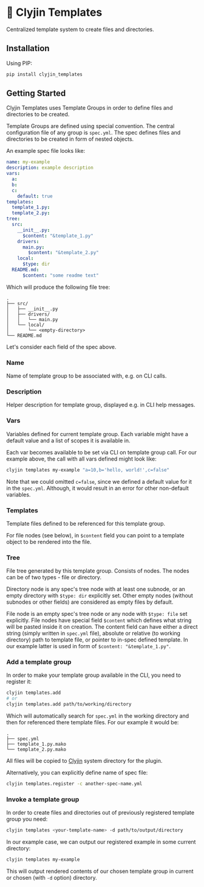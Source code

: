# 📑 Clyjin Templates

Centralized template system to create files and directories.

## Installation

Using PIP:
```sh
pip install clyjin_templates
```

## Getting Started

Clyjin Templates uses Template Groups in order to define files and directories
to be created.

Template Groups are defined using special convention. The central configuration
file of any group is `spec.yml`. The spec defines files and directories to
be created in form of nested objects.

An example spec file looks like:
```yaml
name: my-example
description: example description
vars:
  a:
  b:
  c:
    default: true
templates:
  template_1.py:
  template_2.py:
tree:
  src:
    __init__.py:
      $content: "&template_1.py"
    drivers:
      main.py:
        $content: "&template_2.py"
    local:
      $type: dir
  README.md:
      $content: "some readme text"
```

Which will produce the following file tree:
```
.
├── src/
│   ├── __init__.py
│   ├── drivers/
│   │   └── main.py
│   └── local/
│       └── <empty-directory>
└── README.md
```

Let's consider each field of the spec above.

### Name

Name of template group to be associated with, e.g. on CLI calls.

### Description

Helper description for template group, displayed e.g. in CLI help messages.

### Vars

Variables defined for current template group. Each variable might have a
default value and a list of scopes it is available in.

Each var becomes available to be set via CLI on template group call. For our
example above, the call with all vars defined might look like:
```sh
clyjin templates my-example "a=10,b='hello, world!',c=false"
```

Note that we could omitted `c=false`, since we defined a default value for it
in the `spec.yml`. Although, it would result in an error for other non-default
variables.

### Templates

Template files defined to be referenced for this template group.

For file nodes (see below), in `$content` field you can point to a template
object to be rendered into the file.

### Tree

File tree generated by this template group. Consists of nodes. The nodes can be
of two types - file or directory.

Directory node is any spec's tree node with at least one subnode, or an empty
directory with `$type: dir` explicitly set. Other empty nodes (without subnodes
or other fields) are considered as empty files by default.

File node is an empty spec's tree node or any node with `$type: file` set
explicitly. File nodes have special field `$content` which defines what
string will be pasted inside it on creation. The content field can have either
a direct string (simply written in `spec.yml` file), absolute or relative
(to working directory) path to template file, or pointer to in-spec defined
template. In our example latter is used in form of
`$content: "&template_1.py"`.

### Add a template group

In order to make your template group available in the CLI, you need to register
it:
```sh
clyjin templates.add
# or
clyjin templates.add path/to/working/directory
```

Which will automatically search for `spec.yml` in the working directory and
then for referenced there template files. For our example it would be:
```
.
├── spec.yml
├── template_1.py.mako
└── template_2.py.mako
```

All files will be copied to [Clyjin](https://github.com/ryzhovalex/clyjin)
system directory for the plugin.

Alternatively, you can explicitly define name of spec file:
```sh
clyjin templates.register -c another-spec-name.yml
```

### Invoke a template group

In order to create files and directories out of previously registered template
group you need:
```sh
clyjin templates <your-template-name> -d path/to/output/directory
```

In our example case, we can output our registered example in some current
directory:
```sh
clyjin templates my-example
```

This will output rendered contents of our chosen template group in
current or chosen (with `-d` option) directory.
